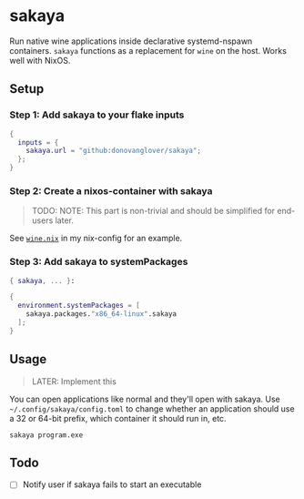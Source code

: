 # sakaya

Run native wine applications inside declarative systemd-nspawn containers. `sakaya` functions as a replacement for `wine` on the host. Works well with NixOS.

## Setup

### Step 1: Add sakaya to your flake inputs

```nix
{
  inputs = {
    sakaya.url = "github:donovanglover/sakaya";
  };
}
```

### Step 2: Create a nixos-container with sakaya

> TODO: NOTE: This part is non-trivial and should be simplified for end-users later.

See [`wine.nix`](https://github.com/donovanglover/nix-config/blob/master/containers/wine.nix) in my nix-config for an example.

### Step 3: Add sakaya to systemPackages

```nix
{ sakaya, ... }:

{
  environment.systemPackages = [
    sakaya.packages."x86_64-linux".sakaya
  ];
}
```

## Usage

> LATER: Implement this

You can open applications like normal and they'll open with sakaya. Use `~/.config/sakaya/config.toml` to change whether an application should use a 32 or 64-bit prefix, which container it should run in, etc.

```fish
sakaya program.exe
```

## Todo

- [ ] Notify user if sakaya fails to start an executable

